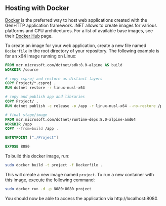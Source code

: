 ﻿## Hosting with Docker

[Docker](https://www.docker.com/) is the preferred way to host
web applications created with the GenHTTP application framework. .NET allows
to create images for various platforms and CPU architectures. For a list of available base images,
see their [Docker Hub](https://hub.docker.com/_/microsoft-dotnet-core-sdk/) page.

To create an image for your web application, create a new file named `Dockerfile` in the
root directory of your repository. The following example is for an x64 image
running on Linux:

```dockerfile
FROM mcr.microsoft.com/dotnet/sdk:8.0-alpine AS build
WORKDIR /source

# copy csproj and restore as distinct layers
COPY Project/*.csproj .
RUN dotnet restore -r linux-musl-x64

# copy and publish app and libraries
COPY Project/ .
RUN dotnet publish -c release -o /app -r linux-musl-x64 --no-restore /p:PublishTrimmed=true /p:TrimMode=Link

# final stage/image
FROM mcr.microsoft.com/dotnet/runtime-deps:8.0-alpine-amd64
WORKDIR /app
COPY --from=build /app .

ENTRYPOINT ["./Project"]

EXPOSE 8080
```

To build this docker image, run:

```bash
sudo docker build -t project -f Dockerfile .
```

This will create a new image named `project`. To run a new container
with this image, execute the following command:

```bash
sudo docker run -d -p 8080:8080 project
```

You should now be able to access the application via http://localhost:8080.